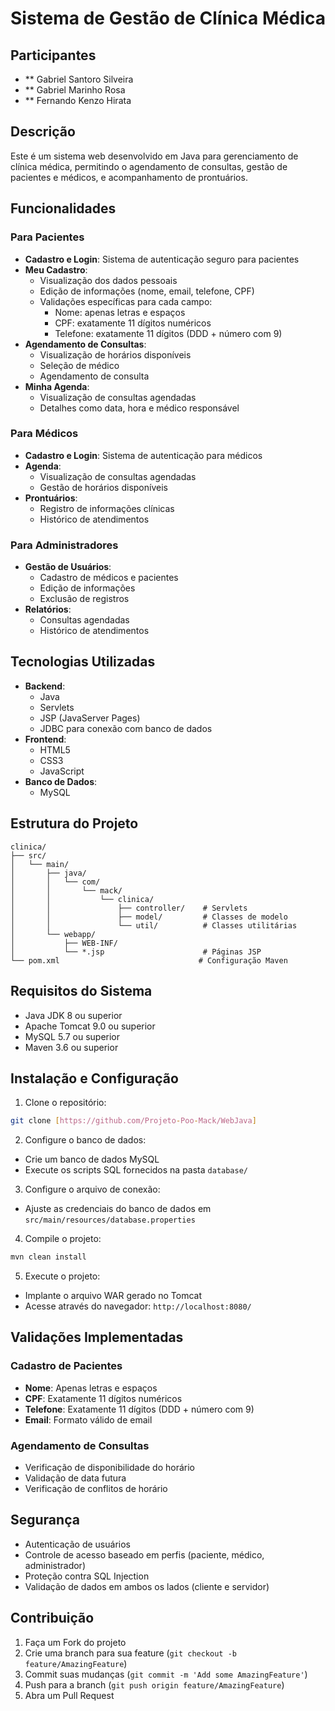 # Sistema de Gestão de Clínica Médica

## Participantes

- ** Gabriel Santoro Silveira
- ** Gabriel Marinho Rosa
- ** Fernando Kenzo Hirata

## Descrição
Este é um sistema web desenvolvido em Java para gerenciamento de clínica médica, permitindo o agendamento de consultas, gestão de pacientes e médicos, e acompanhamento de prontuários.

## Funcionalidades

### Para Pacientes
- **Cadastro e Login**: Sistema de autenticação seguro para pacientes
- **Meu Cadastro**: 
  - Visualização dos dados pessoais
  - Edição de informações (nome, email, telefone, CPF)
  - Validações específicas para cada campo:
    - Nome: apenas letras e espaços
    - CPF: exatamente 11 dígitos numéricos
    - Telefone: exatamente 11 dígitos (DDD + número com 9)
- **Agendamento de Consultas**: 
  - Visualização de horários disponíveis
  - Seleção de médico
  - Agendamento de consulta
- **Minha Agenda**: 
  - Visualização de consultas agendadas
  - Detalhes como data, hora e médico responsável

### Para Médicos
- **Cadastro e Login**: Sistema de autenticação para médicos
- **Agenda**: 
  - Visualização de consultas agendadas
  - Gestão de horários disponíveis
- **Prontuários**: 
  - Registro de informações clínicas
  - Histórico de atendimentos

### Para Administradores
- **Gestão de Usuários**: 
  - Cadastro de médicos e pacientes
  - Edição de informações
  - Exclusão de registros
- **Relatórios**: 
  - Consultas agendadas
  - Histórico de atendimentos

## Tecnologias Utilizadas
- **Backend**: 
  - Java
  - Servlets
  - JSP (JavaServer Pages)
  - JDBC para conexão com banco de dados
- **Frontend**: 
  - HTML5
  - CSS3
  - JavaScript
- **Banco de Dados**: 
  - MySQL

## Estrutura do Projeto
```
clinica/
├── src/
│   └── main/
│       ├── java/
│       │   └── com/
│       │       └── mack/
│       │           └── clinica/
│       │               ├── controller/    # Servlets
│       │               ├── model/         # Classes de modelo
│       │               └── util/          # Classes utilitárias
│       └── webapp/
│           ├── WEB-INF/
│           └── *.jsp                      # Páginas JSP
└── pom.xml                               # Configuração Maven
```

## Requisitos do Sistema
- Java JDK 8 ou superior
- Apache Tomcat 9.0 ou superior
- MySQL 5.7 ou superior
- Maven 3.6 ou superior

## Instalação e Configuração

1. Clone o repositório:
```bash
git clone [https://github.com/Projeto-Poo-Mack/WebJava]
```

2. Configure o banco de dados:
- Crie um banco de dados MySQL
- Execute os scripts SQL fornecidos na pasta `database/`

3. Configure o arquivo de conexão:
- Ajuste as credenciais do banco de dados em `src/main/resources/database.properties`

4. Compile o projeto:
```bash
mvn clean install
```

5. Execute o projeto:
- Implante o arquivo WAR gerado no Tomcat
- Acesse através do navegador: `http://localhost:8080/`

## Validações Implementadas

### Cadastro de Pacientes
- **Nome**: Apenas letras e espaços
- **CPF**: Exatamente 11 dígitos numéricos
- **Telefone**: Exatamente 11 dígitos (DDD + número com 9)
- **Email**: Formato válido de email

### Agendamento de Consultas
- Verificação de disponibilidade do horário
- Validação de data futura
- Verificação de conflitos de horário

## Segurança
- Autenticação de usuários
- Controle de acesso baseado em perfis (paciente, médico, administrador)
- Proteção contra SQL Injection
- Validação de dados em ambos os lados (cliente e servidor)

## Contribuição
1. Faça um Fork do projeto
2. Crie uma branch para sua feature (`git checkout -b feature/AmazingFeature`)
3. Commit suas mudanças (`git commit -m 'Add some AmazingFeature'`)
4. Push para a branch (`git push origin feature/AmazingFeature`)
5. Abra um Pull Request
